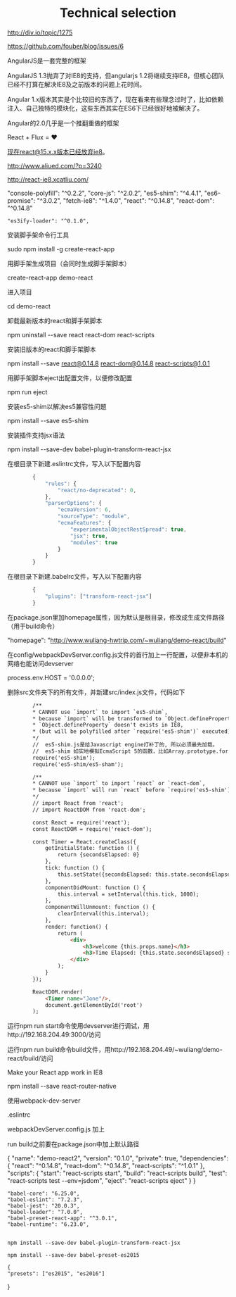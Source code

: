 <h1 align="center">Technical selection</h1>

http://div.io/topic/1275

https://github.com/fouber/blog/issues/6

AngularJS是一套完整的框架

AngularJS 1.3抛弃了对IE8的支持，但angularjs 1.2将继续支持IE8，但核心团队已经不打算在解决IE8及之前版本的问题上花时间。

Angular 1.x版本其实是个比较旧的东西了，现在看来有些理念过时了，比如依赖注入、自己独特的模块化，这些东西其实在ES6下已经很好地被解决了。

Angular的2.0几乎是一个推翻重做的框架

React + Flux = ♥

现在react@15.x.x版本已经放弃ie8。

http://www.aliued.com/?p=3240

http://react-ie8.xcatliu.com/


"console-polyfill": "^0.2.2",
    "core-js": "^2.0.2",
    "es5-shim": "^4.4.1",
    "es6-promise": "^3.0.2",
    "fetch-ie8": "^1.4.0",
    "react": "^0.14.8",
    "react-dom": "^0.14.8"

    "es3ify-loader": "^0.1.0",

安装脚手架命令行工具

sudo npm install -g create-react-app

用脚手架生成项目（会同时生成脚手架脚本）

create-react-app demo-react

进入项目

cd demo-react

卸载最新版本的react和脚手架脚本

npm uninstall --save react react-dom react-scripts

安装旧版本的react和脚手架脚本

npm install --save react@0.14.8 react-dom@0.14.8 react-scripts@1.0.1

用脚手架脚本eject出配置文件，以便修改配置

npm run eject

安装es5-shim以解决es5兼容性问题

npm install --save es5-shim

安装插件支持jsx语法

npm install --save-dev babel-plugin-transform-react-jsx

在根目录下新建.eslintrc文件，写入以下配置内容

```javascript
		{
			"rules": {
				"react/no-deprecated": 0,
			},
			"parserOptions": {
				"ecmaVersion": 6,
   				"sourceType": "module",
   				"ecmaFeatures": {
    				"experimentalObjectRestSpread": true,
    				"jsx": true,
    				"modules": true
  				}
			}
		}
```
在根目录下新建.babelrc文件，写入以下配置内容

```javascript
		{
			"plugins": ["transform-react-jsx"]
		}
```

在package.json里加homepage属性，因为默认是根目录，修改成生成文件路径（用于build命令）

"homepage": "http://www.wuliang-hwtrip.com/~wuliang/demo-react/build"

在config/webpackDevServer.config.js文件的首行加上一行配置，以便非本机的网络也能访问devserver

process.env.HOST = '0.0.0.0';

删除src文件夹下的所有文件，并新建src/index.js文件，代码如下

```html
		/**
 		* CANNOT use `import` to import `es5-shim`,
 		* because `import` will be transformed to `Object.defineProperty` by babel,
 		* `Object.defineProperty` doesn't exists in IE8,
 		* (but will be polyfilled after `require('es5-shim')` executed).
 		*/
		//  es5-shim.js是给Javascript engine打补丁的, 所以必须最先加载。
		//  es5-shim 如实地模拟EcmaScript 5的函数，比如Array.prototype.forEach；而es5-sham是尽可能地模拟EcmaScript 5的函数，比如 Object.create
		require('es5-shim');
		require('es5-shim/es5-sham');

		/**
 		* CANNOT use `import` to import `react` or `react-dom`,
 		* because `import` will run `react` before `require('es5-shim')`.
 		*/
		// import React from 'react';
		// import ReactDOM from 'react-dom';

		const React = require('react');
		const ReactDOM = require('react-dom');

		const Timer = React.createClass({
			getInitialState: function () {
				return {secondsElapsed: 0}
			},
			tick: function () {
				this.setState({secondsElapsed: this.state.secondsElapsed + 1});
			},
			componentDidMount: function () {
				this.interval = setInterval(this.tick, 1000);
			},
			componentWillUnmount: function () {
				clearInterval(this.interval);
			},
			render: function() {
				return (
					<div>
						<h3>welcome {this.props.name}</h3>
						<h3>Time Elapsed: {this.state.secondsElapsed} seconds.</h3>
					</div>
				);
			}
		});

		ReactDOM.render(
  			<Timer name="Jone"/>,
  			document.getElementById('root')
		);
```

运行npm run start命令使用devserver进行调试，用http://192.168.204.49:3000/访问

运行npm run build命令build文件，用http://192.168.204.49/~wuliang/demo-react/build/访问

<a src="http://react-ie8.xcatliu.com/">Make your React app work in IE8</a>

npm install --save react-router-native




使用webpack-dev-server

.eslintrc



webpackDevServer.config.js
加上




run build之前要在package.json中加上默认路径





{
  "name": "demo-react2",
  "version": "0.1.0",
  "private": true,
  "dependencies": {
    "react": "^0.14.8",
    "react-dom": "^0.14.8",
    "react-scripts": "^1.0.1"
  },
  "scripts": {
    "start": "react-scripts start",
    "build": "react-scripts build",
    "test": "react-scripts test --env=jsdom",
    "eject": "react-scripts eject"
  }
}


    "babel-core": "6.25.0",
    "babel-eslint": "7.2.3",
    "babel-jest": "20.0.3",
    "babel-loader": "7.0.0",
    "babel-preset-react-app": "^3.0.1",
    "babel-runtime": "6.23.0",


    npm install --save-dev babel-plugin-transform-react-jsx

    npm install --save-dev babel-preset-es2015

    {
	"presets": ["es2015", "es2016"]	
}